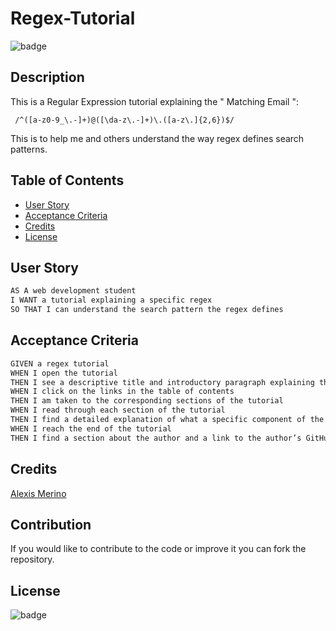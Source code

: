 # Regex-Tutorial


![badge](https://img.shields.io/badge/LICENSE-MIT-green)

## Description

This is a Regular Expression tutorial explaining the " Matching Email ":


` /^([a-z0-9_\.-]+)@([\da-z\.-]+)\.([a-z\.]{2,6})$/`

This is to help me and others understand the way regex defines search patterns.

## Table of Contents

  - [User Story](#user-story)
  - [Acceptance Criteria](#acceptance-criteria)
  - [Credits](#credits)
  - [License](#license)

  ## User Story

```md
AS A web development student
I WANT a tutorial explaining a specific regex
SO THAT I can understand the search pattern the regex defines
```

## Acceptance Criteria

```md
GIVEN a regex tutorial
WHEN I open the tutorial
THEN I see a descriptive title and introductory paragraph explaining the purpose of the tutorial, a summary describing the regex featured in the tutorial, a table of contents linking to different sections that break down each component of the regex and explain what it does, and a section about the author with a link to the author’s GitHub profile
WHEN I click on the links in the table of contents
THEN I am taken to the corresponding sections of the tutorial
WHEN I read through each section of the tutorial
THEN I find a detailed explanation of what a specific component of the regex does
WHEN I reach the end of the tutorial
THEN I find a section about the author and a link to the author’s GitHub profile
```
## Credits

[Alexis Merino](https://github.com/AlexM745)

## Contribution

If you would like to contribute to the code or improve it you can fork the repository.
 
## License 

![badge](https://img.shields.io/badge/LICENSE-MIT-green)
